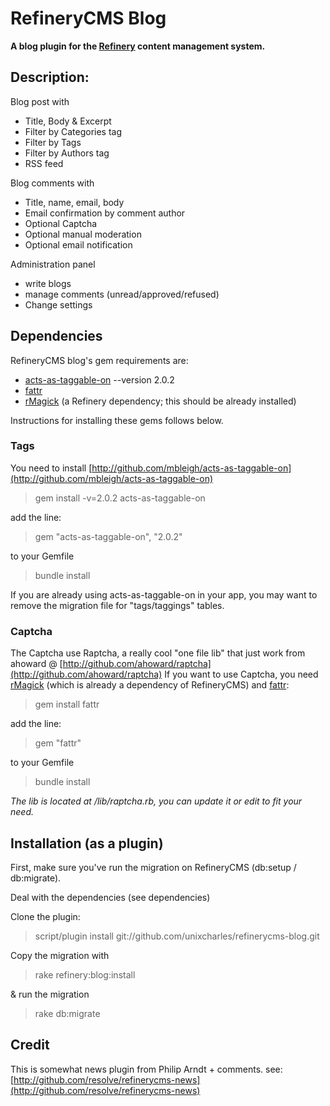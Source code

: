 # RefineryCMS Blog

__A blog plugin for the [Refinery](http://github.com/resolve/refinerycms) content management system.__

## Description:

Blog post with

* Title, Body & Excerpt
* Filter by Categories tag
* Filter by Tags
* Filter by Authors tag
* RSS feed

Blog comments with

* Title, name, email, body
* Email confirmation by comment author
* Optional Captcha
* Optional manual moderation
* Optional email notification

Administration panel

* write blogs
* manage comments (unread/approved/refused)
* Change settings

## Dependencies

RefineryCMS blog's gem requirements are:

* [acts-as-taggable-on](http://github.com/mbleigh/acts-as-taggable-on) --version 2.0.2
* [fattr](http://github.com/ahoward/fattr)
* [rMagick](http://rubygems.org/gems/rmagick) (a Refinery dependency; this should be already installed)

Instructions for installing these gems follows below.

### Tags

You need to install [http://github.com/mbleigh/acts-as-taggable-on](http://github.com/mbleigh/acts-as-taggable-on)

> gem install -v=2.0.2 acts-as-taggable-on

add the line:

> gem "acts-as-taggable-on", "2.0.2"

to your Gemfile

> bundle install

If you are already using acts-as-taggable-on in your app, you may want to remove the migration file for "tags/taggings" tables.

### Captcha

The Captcha use Raptcha, a really cool "one file lib" that just work from ahoward @ [http://github.com/ahoward/raptcha](http://github.com/ahoward/raptcha)
If you want to use Captcha, you need [rMagick](http://rubygems.org/gems/rmagick) (which is already a dependency of RefineryCMS) and [fattr](http://github.com/ahoward/fattr):

> gem install fattr

add the line:

> gem "fattr"

to your Gemfile

> bundle install

_The lib is located at /lib/raptcha.rb, you can update it or edit to fit your need._

## Installation (as a plugin)

First, make sure you've run the migration on RefineryCMS (db:setup / db:migrate).

Deal with the dependencies (see dependencies)

Clone the plugin:

> script/plugin install git://github.com/unixcharles/refinerycms-blog.git

Copy the migration with

> rake refinery:blog:install

& run the migration

> rake db:migrate

## Credit

This is somewhat news plugin from Philip Arndt + comments. see: [http://github.com/resolve/refinerycms-news](http://github.com/resolve/refinerycms-news)
